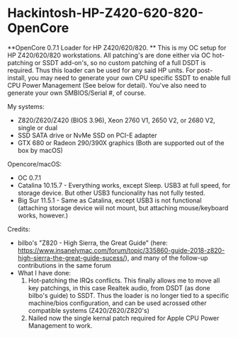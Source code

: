 # Hackintosh-HP-Z420-620-820-OpenCore
**OpenCore 0.7.1 Loader for HP Z420/620/820. 
**
This is my OC setup for HP Z420/620/820 workstations. All patching's are done either via OC hot-patching or SSDT add-on's, so no custom patching of a full DSDT is required. Thus this loader can be used for any said HP units. For post-install, you may need to generate your own CPU specific SSDT to enable full CPU Power Management (See below for detail). You've also need to generate your own SMBIOS/Serial #, of course.

My systems:

- Z820/Z620/Z420 (BIOS 3.96), Xeon 2760 V1, 2650 V2, or 2680 V2, single or dual
- SSD SATA drive or NvMe SSD on PCI-E adapter
- GTX 680 or Radeon 290/390X graphics (Both are supported out of the box by macOS)
  
Opencore/macOS:

- OC 0.7.1
- Catalina 10.15.7 - Everything works, except Sleep. USB3 at full speed, for storage device. But other USB3 funcionality has not fully tested.
- Big Sur 11.5.1 - Same as Catalina, except USB3 is not functional (attaching storage device wiil not mount, but attaching mouse/keyboard works, however.)

Credits:

- bilbo's "Z820 - High Sierra, the Great Guide" (here: https://www.insanelymac.com/forum/topic/335860-guide-2018-z820-high-sierra-the-great-guide-sucess/), and many of the follow-up contributions in the same forum
- What I have done:
	1) Hot-patching the IRQs conflicts. This finally allows me to move all key patchings, in this case Realtek audio, from DSDT (as done bilbo's guide) to SSDT. Thus the loader is no longer tied to a specific machine/bios configuration, and can be used acrossed other compatible systems (Z420/Z620/Z820's) 
	2) Nailed now the single kernal patch required for Apple CPU Power Management to work.
	
	
